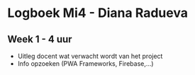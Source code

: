 # Logboek Mi4 - Diana Radueva

## Week 1 - 4 uur
* Uitleg docent wat verwacht wordt van het project
* Info opzoeken (PWA Frameworks, Firebase,...)


